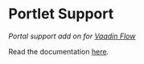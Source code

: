 Portlet Support
======
*Portal support add on for [Vaadin Flow](https://vaadin.com/flow)*

Read the documentation [here](https://github.com/vaadin/flow-and-components-documentation/tree/master/documentation/portlet-support).
